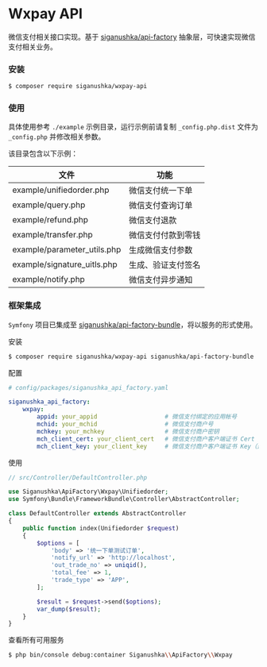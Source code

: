 # Wxpay API

微信支付相关接口实现。基于 [siganushka/api-factory](https://github.com/siganushka/api-factory) 抽象层，可快速实现微信支付相关业务。

### 安装

```bash
$ composer require siganushka/wxpay-api
```

### 使用

具体使用参考 `./example` 示例目录，运行示例前请复制 `_config.php.dist` 文件为 `_config.php` 并修改相关参数。

该目录包含以下示例：

| 文件 | 功能 |
| ------------ | ------------ |
| example/unifiedorder.php | 微信支付统一下单 |
| example/query.php | 微信支付查询订单 |
| example/refund.php | 微信支付退款 |
| example/transfer.php | 微信支付付款到零钱 |
| example/parameter_utils.php | 生成微信支付参数 |
| example/signature_uitls.php | 生成、验证支付签名 |
| example/notify.php | 微信支付异步通知 |

### 框架集成

`Symfony` 项目已集成至 [siganushka/api-factory-bundle](https://github.com/siganushka/api-factory-bundle)，将以服务的形式使用。

安装

```bash
$ composer require siganushka/wxpay-api siganushka/api-factory-bundle
```

配置

```yaml
# config/packages/siganushka_api_factory.yaml

siganushka_api_factory:
    wxpay:
        appid: your_appid                   # 微信支付绑定的应用帐号
        mchid: your_mchid                   # 微信支付商户号
        mchkey: your_mchkey                 # 微信支付商户密钥
        mch_client_cert: your_client_cert   # 微信支付商户客户端证书 Cert（选填）
        mch_client_key: your_client_key     # 微信支付商户客户端证书 Key（选填）
```

使用

```php
// src/Controller/DefaultController.php

use Siganushka\ApiFactory\Wxpay\Unifiedorder;
use Symfony\Bundle\FrameworkBundle\Controller\AbstractController;

class DefaultController extends AbstractController
{
    public function index(Unifiedorder $request)
    {
        $options = [
            'body' => '统一下单测试订单',
            'notify_url' => 'http://localhost',
            'out_trade_no' => uniqid(),
            'total_fee' => 1,
            'trade_type' => 'APP',
        ];

        $result = $request->send($options);
        var_dump($result);
    }
}
```

查看所有可用服务

```bash
$ php bin/console debug:container Siganushka\\ApiFactory\\Wxpay
```
